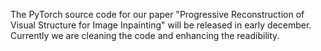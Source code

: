 The PyTorch source code for our paper "Progressive Reconstruction of Visual Structure for Image Inpainting" will be released in early december. Currently we are cleaning the code and enhancing the readibility.
